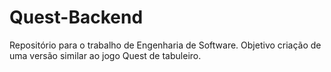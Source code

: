 # Quest-Backend
Repositório para o trabalho de Engenharia de Software. Objetivo criação de uma versão similar ao jogo Quest de tabuleiro.
